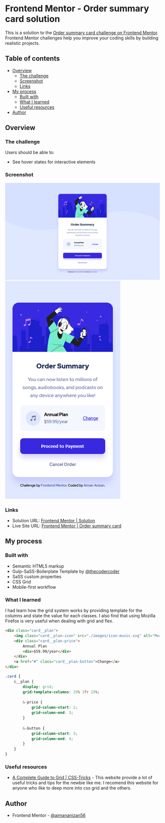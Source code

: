 # Frontend Mentor - Order summary card solution

This is a solution to the [Order summary card challenge on Frontend Mentor](https://www.frontendmentor.io/challenges/order-summary-component-QlPmajDUj). Frontend Mentor challenges help you improve your coding skills by building realistic projects.

## Table of contents

-   [Overview](#overview)
    -   [The challenge](#the-challenge)
    -   [Screenshot](#screenshot)
    -   [Links](#links)
-   [My process](#my-process)
    -   [Built with](#built-with)
    -   [What I learned](#what-i-learned)
    -   [Useful resources](#useful-resources)
-   [Author](#author)

## Overview

### The challenge

Users should be able to:

-   See hover states for interactive elements

### Screenshot

![Screenshot - Desktop](./Screenshot/Screenshot-Desktop.png)
![Screenshot - Mobile](./Screenshot/Screenshot-Mobile.png)

### Links

-   Solution URL: [Frontend Mentor | Solution](https://www.frontendmentor.io/solutions/order-summary-card-with-sass-using-css-grid-psJz-KyCv)
-   Live Site URL: [Frontend Mentor | Order summary card](https://aimananizan56.github.io/Order-Summary-Card/)

## My process

### Built with

-   Semantic HTML5 markup
-   Gulp-SaSS-Boilerplate Template by [@thecodercoder](https://github.com/thecodercoder)
-   SaSS custom properties
-   CSS Grid
-   Mobile-first workflow

### What I learned

I had learn how the grid system works by providing template for the columns and state the value for each classes. I also find that using Mozilla Firefox is very useful when dealing with grid and flex.

```html
<div class="card__plan">
    <img class="card__plan-icon" src="./images/icon-music.svg" alt="Music Icon" />
    <div class="card__plan-price">
        Annual Plan
        <div>$59.99/year</div>
    </div>
    <a href="#" class="card__plan-button">Change</a>
</div>
```

```scss
.card {
    &__plan {
        display: grid;
        grid-template-columns: 25% 1fr 25%;

        &-price {
            grid-column-start: 2;
            grid-column-end: 3;
        }

        &-button {
            grid-column-start: 3;
            grid-column-end: 4;
        }
    }
}
```

### Useful resources

-   [A Complete Guide to Grid | CSS-Tricks](https://css-tricks.com/snippets/css/complete-guide-grid/) - This website provide a lot of useful tricks and tips for the newbie like me. I recomend this website for anyone who like to deep more into css grid and the others.

## Author

-   Frontend Mentor - [@aimananizan56](https://www.frontendmentor.io/profile/AimanAnizan56)
